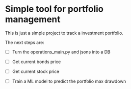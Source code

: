 # Simple tool for portfolio management

This is just a simple project to track a investment portfolio.

The next steps are:
- [ ] Turn the operations_main.py and jsons into a DB
- [ ] Get current bonds price
- [ ] Get current stock price
- [ ] Train a ML model to predict the portfolio max drawdown

